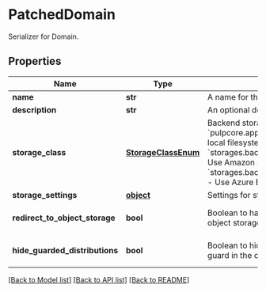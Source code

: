 # PatchedDomain

Serializer for Domain.
## Properties
Name | Type | Description | Notes
------------ | ------------- | ------------- | -------------
**name** | **str** | A name for this domain. | [optional] 
**description** | **str** | An optional description. | [optional] 
**storage_class** | [**StorageClassEnum**](StorageClassEnum.md) | Backend storage class for domain.  * &#x60;pulpcore.app.models.storage.FileSystem&#x60; - Use local filesystem as storage * &#x60;storages.backends.s3boto3.S3Boto3Storage&#x60; - Use Amazon S3 as storage * &#x60;storages.backends.azure_storage.AzureStorage&#x60; - Use Azure Blob as storage | [optional] 
**storage_settings** | [**object**](.md) | Settings for storage class. | [optional] 
**redirect_to_object_storage** | **bool** | Boolean to have the content app redirect to object storage. | [optional] [default to True]
**hide_guarded_distributions** | **bool** | Boolean to hide distributions with a content guard in the content app. | [optional] [default to False]

[[Back to Model list]](../README.md#documentation-for-models) [[Back to API list]](../README.md#documentation-for-api-endpoints) [[Back to README]](../README.md)


